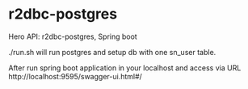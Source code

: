 # r2dbc-postgres
Hero API: r2dbc-postgres, Spring boot

./run.sh will run postgres and setup db with one sn_user table.

After run spring boot application in your localhost and access via URL http://localhost:9595/swagger-ui.html#/


